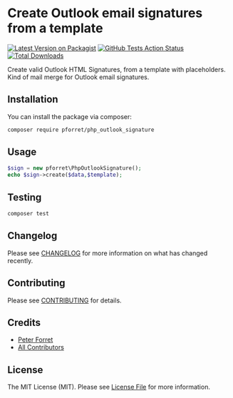 # Create Outlook email signatures from a template

[![Latest Version on Packagist](https://img.shields.io/packagist/v/spatie/php_outlook_signature.svg?style=flat-square)](https://packagist.org/packages/spatie/php_outlook_signature)
[![GitHub Tests Action Status](https://img.shields.io/github/workflow/status/spatie/php_outlook_signature/run-tests?label=tests)](https://github.com/spatie/php_outlook_signature/actions?query=workflow%3Arun-tests+branch%3Amaster)
[![Total Downloads](https://img.shields.io/packagist/dt/spatie/php_outlook_signature.svg?style=flat-square)](https://packagist.org/packages/spatie/php_outlook_signature)


Create valid Outlook HTML Signatures, from a template with placeholders. Kind of mail merge for Outlook email signatures.
## Installation

You can install the package via composer:

```bash
composer require pforret/php_outlook_signature
```

## Usage

``` php
$sign = new pforret\PhpOutlookSignature();
echo $sign->create($data,$template);
```

## Testing

``` bash
composer test
```

## Changelog

Please see [CHANGELOG](CHANGELOG.md) for more information on what has changed recently.

## Contributing

Please see [CONTRIBUTING](CONTRIBUTING.md) for details.


## Credits

- [Peter Forret](https://github.com/pforret)
- [All Contributors](../../contributors)

## License

The MIT License (MIT). Please see [License File](LICENSE.md) for more information.
